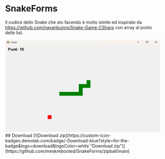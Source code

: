 # SnakeForms
Il codice dello Snake che sto facendo è molto simile ed inspirato da 
https://github.com/nayanbunny/Snake-Game-CSharp
con array al posto delle list.
<div align="center">
  <img  src="snakes.png" height="300px"alt="Snake" />
</div>
## Download
[![Download zip](https://custom-icon-badges.demolab.com/badge/-Download-blue?style=for-the-badge&logo=download&logoColor=white "Download zip")](https://github.com/meskrebooted/SnakeForms/zipball/main)
